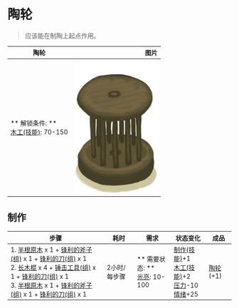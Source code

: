 # 陶轮  
> 应该能在制陶上起点作用。  
  
  陶轮  |   图片   
 ----  |  ----:   
 ** 解锁条件: **<br>[木工(技能)](Skill_Woodworking.md): 70-150  |  <img decoding="async" src="Sprite/PotteryWheel.png" href="a.md" style="max-width:300px;max-height:300px;">   
  
## 制作  
步骤  |  耗时  |  需求  |  状态变化  |  成品  
----  |  ----  |  ----  |  ----  |  ----  
1. [半根原木](HalfLog.md) x 1 + [锋利的斧子(组)](GpTag_AxeAdv.md) x 1 + [锋利的刀(组)](GpTag_CutterAdv.md) x 1<br>2. [长木棍](StickLong.md) x 4 + [锤击工具(组)](GpTag_Hammer.md) x 1 + [锋利的刀(组)](GpTag_CutterAdv.md) x 1<br>3. [半根原木](HalfLog.md) x 1 + [锋利的斧子(组)](GpTag_AxeAdv.md) x 1 + [锋利的刀(组)](GpTag_CutterAdv.md) x 1  |  2小时/每步骤  |  ** 需要状态: **<br>[光亮](Light.md): 10-100  |  [制作(技能)](Skill_Crafting.md)+1<br>[木工(技能)](Skill_Woodworking.md)+2<br>[压力](Stress.md)-10<br>[情绪](Morale.md)+25  |  [陶轮](PotteryWheel.md)(+1)  
